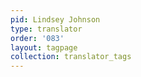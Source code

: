 ```yaml
---
pid: Lindsey Johnson
type: translator
order: '083'
layout: tagpage
collection: translator_tags
---
```

